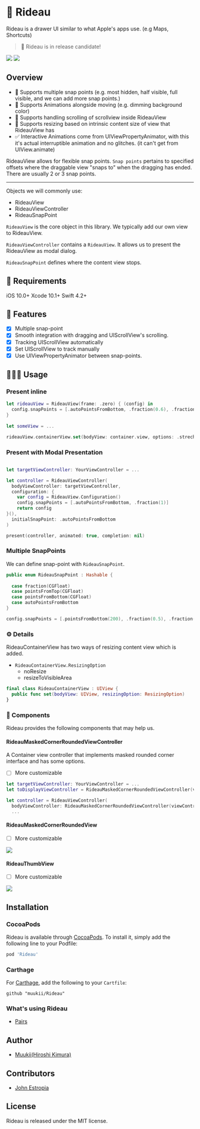 # 🎪 Rideau

Rideau is a drawer UI similar to what Apple's apps use. (e.g Maps, Shortcuts)

> 🚀 Rideau is in release candidate!

![](./sample1.gif)
![](./sample2.gif)

## Overview

- 💎 Supports multiple snap points (e.g. most hidden, half visible, full visible, and we can add more snap points.)
- 💎 Supports Animations alongside moving (e.g. dimming background color)
- 💎 Supports handling scrolling of scrollview inside RideauView
- 💎 Supports resizing based on intrinsic content size of view that RideauView has
- ✅ Interactive Animations come from UIViewPropertyAnimator, with this it's actual interruptible animation and no glitches. (it can't get from UIView.animate)

RideauView allows for flexible snap points.
`Snap points` pertains to specified offsets where the draggable view "snaps to" when the dragging has ended.
There are usually 2 or 3 snap points.

---

Objects we will commonly use:

- RideauView
- RideauViewController
- RideauSnapPoint

`RideauView` is the core object in this library.
We typically add our own view to RideauView.

`RideauViewController` contains a `RideauView`.
It allows us to present the RideauView as modal dialog.

`RideauSnapPoint` defines where the content view stops.

## 🔶 Requirements

iOS 10.0+
Xcode 10.1+
Swift 4.2+

## 📱 Features

- [x] Multiple snap-point
- [x] Smooth integration with dragging and UIScrollView's scrolling.
- [x] Tracking UIScrollView automatically
- [x] Set UIScrollView to track manually
- [x] Use UIViewPropertyAnimator between snap-points.

## 👨🏻‍💻 Usage

### Present inline

```swift
let rideauView = RideauView(frame: .zero) { (config) in
  config.snapPoints = [.autoPointsFromBottom, .fraction(0.6), .fraction(1)]
}
  
let someView = ...

rideauView.containerView.set(bodyView: container.view, options: .strechDependsVisibleArea)
```

### Present with Modal Presentation

```swift

let targetViewController: YourViewController = ...

let controller = RideauViewController(
  bodyViewController: targetViewController,
  configuration: {
    var config = RideauView.Configuration()
    config.snapPoints = [.autoPointsFromBottom, .fraction(1)]
    return config
}(),
  initialSnapPoint: .autoPointsFromBottom
)

present(controller, animated: true, completion: nil)
```

### Multiple SnapPoints

We can define snap-point with `RideauSnapPoint`.

```swift
public enum RideauSnapPoint : Hashable {
  
  case fraction(CGFloat)
  case pointsFromTop(CGFloat)
  case pointsFromBottom(CGFloat)
  case autoPointsFromBottom
}
```

```swift
config.snapPoints = [.pointsFromBottom(200), .fraction(0.5), .fraction(0.8), .fraction(1)]
```

### ⚙️ Details

RideauContainerView has two ways of resizing content view which is added.

* `RideauContainerView.ResizingOption`
  * noResize
  * resizeToVisibleArea
  
```swift
final class RideauContainerView : UIView {
  public func set(bodyView: UIView, resizingOption: ResizingOption)
}
```

### 🔌 Components

Rideau provides the following components that may help us.

#### RideauMaskedCornerRoundedViewController

A Container view controller that implements masked rounded corner interface and has some options.

- [ ] More customizable

```swift
let targetViewController: YourViewController = ...
let toDisplayViewController = RideauMaskedCornerRoundedViewController(viewController: targetViewController)

let controller = RideauViewController(
  bodyViewController: RideauMaskedCornerRoundedViewController(viewController: target),
  ...
```

#### RideauMaskedCornerRoundedView

- [ ] More customizable

![](round.png)

#### RideauThumbView

- [ ] More customizable

![](thumb.png)

## Installation

### CocoaPods

Rideau is available through [CocoaPods](https://cocoapods.org). To install
it, simply add the following line to your Podfile:

```ruby
pod 'Rideau'
```

### Carthage

For [Carthage](https://github.com/Carthage/Carthage), add the following to your `Cartfile`:

```ogdl
github "muukii/Rideau"
```

### What's using Rideau

- [Pairs](https://itunes.apple.com/tw/app/id825433065)

## Author

- [Muukii(Hiroshi Kimura)](https://github.com/muukii)

## Contributors

- [John Estropia](https://twitter.com/JohnEstropia)

## License

Rideau is released under the MIT license.
